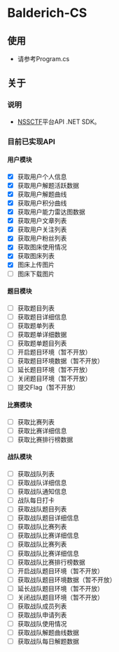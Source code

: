 # Balderich-CS

## 使用

- 请参考Program.cs

## 关于

### 说明

- [NSSCTF](https://www.nssctf.cn/)平台API .NET SDK。

### 目前已实现API

#### 用户模块

- [x] 获取用户个人信息
- [x] 获取用户解题活跃数据
- [x] 获取用户解题曲线
- [x] 获取用户积分曲线
- [x] 获取用户能力雷达图数据
- [x] 获取用户文章列表
- [x] 获取用户关注列表
- [x] 获取用户粉丝列表
- [x] 获取图床使用情况
- [x] 获取图床列表
- [x] 图床上传图片
- [ ] 图床下载图片

#### 题目模块

- [ ] 获取题目列表
- [ ] 获取题目详细信息
- [ ] 获取题单列表
- [ ] 获取题单详细数据
- [ ] 获取题单题目列表
- [ ] 开启题目环境（暂不开放）
- [ ] 获取题目环境数据（暂不开放）
- [ ] 延长题目环境（暂不开放）
- [ ] 关闭题目环境（暂不开放）
- [ ] 提交Flag（暂不开放）

#### 比赛模块

- [ ] 获取比赛列表
- [ ] 获取比赛详细信息
- [ ] 获取比赛排行榜数据

#### 战队模块

- [ ] 获取战队列表
- [ ] 获取战队详细信息
- [ ] 获取战队通知信息
- [ ] 战队每日打卡
- [ ] 获取战队题目列表
- [ ] 获取战队题目详细信息
- [ ] 获取战队比赛列表
- [ ] 获取战队比赛详细信息
- [ ] 获取战队比赛列表
- [ ] 获取战队比赛详细信息
- [ ] 获取战队比赛排行榜数据
- [ ] 开启战队题目环境（暂不开放）
- [ ] 获取战队题目环境数据（暂不开放）
- [ ] 延长战队题目环境（暂不开放）
- [ ] 关闭战队题目环境（暂不开放）
- [ ] 获取战队成员列表
- [ ] 获取战队申请列表
- [ ] 获取战队使用情况
- [ ] 获取战队解题曲线数据
- [ ] 获取战队每日解题数据